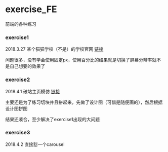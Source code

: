 # exercise_FE

前端的各种练习

### exercise1
2018.3.27 某个猫猫学校（不是）的学校官网 [链接](https://zhenyuanma.github.io/exercise_FE/exercise1/index.html)

问题很多，没有学会使用固定px，使用百分比的结果就是切换了屏幕分辨率就不是自己想要的效果了

### exercise2
2018.4.1 破站主页模仿 [链接](https://zhenyuanma.github.io/exercise_FE/exercise2/index.html)

主要还是为了练习切块并且拼起来，先做了设计图（可惜是随便画的），然后根据设计图拼图

结果还凑合，至少解决了exercise1出现的大问题

### exercise3
2018.4.2 直接怼一个carousel